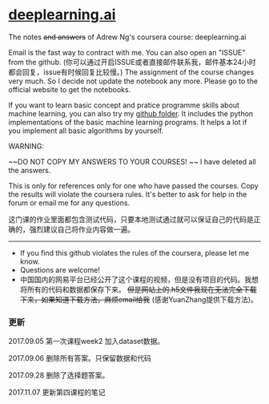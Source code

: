 # [deeplearning.ai](https://www.deeplearning.ai/)


The notes ~~and answers~~ of Adrew Ng's coursera course: deeplearning.ai 

<!--The first three courses may include some error, please let me know if you have problems, I will help you to fix it. -->Email is the fast way to contract with me. You can also open an "ISSUE" from the github. (你可以通过开启ISSUE或者直接邮件联系我，邮件基本24小时都会回复，issue有时候回复比较慢。) The assignment of the course changes very much. So I decide not update the notebook any more. Please go to the official website to get the notebooks. 


If you want to learn basic concept and pratice programme skills about machine learning, you can also try my [github folder](https://github.com/XingxingHuang/Machine_Learning_Projects/machine_learning_algorithms_python). It includes the python implementations of the basic machine learning programs. It helps a lot if you implement all basic algorithms by yourself. 


WARNING: 

~~DO NOT COPY MY ANSWERS TO YOUR COURSES! ~~ I have deleted all the answers.

This is only for references only for one who have passed the courses. Copy the results will violate the coursera rules. It's better to ask for help in the forum or email me for any questions.  

这门课的作业里面都包含测试代码，只要本地测试通过就可以保证自己的代码是正确的，强烈建议自己将作业内容做一遍。

---
* If you find this github violates the rules of the coursera, please let me know. 
* Questions are welcome!
* 中国国内的网易平台已经公开了这个课程的视频，但是没有项目的代码。我想将所有的代码和数据都保存下来。 ~~但是网站上的.h5文件我现在无法完全下载下来，如果知道下载方法，麻烦email给我~~ (感谢YuanZhang提供下载方法)。

### 更新
2017.09.05  第一次课程week2 加入dataset数据。	

2017.09.06  删除所有答案。只保留数据和代码

2017.09.28  删除了选择题答案。

2017.11.07  更新第四课程的笔记